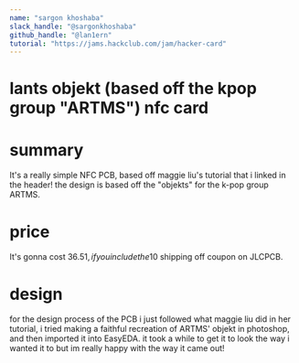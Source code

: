 ```yaml
---
name: "sargon khoshaba"
slack_handle: "@sargonkhoshaba"
github_handle: "@lan1ern"
tutorial: "https://jams.hackclub.com/jam/hacker-card"
---
```


# lants objekt (based off the kpop group "ARTMS") nfc card


# summary
It's a really simple NFC PCB, based off maggie liu's tutorial that i linked in the header! the design is based off the "objekts" for the k-pop group ARTMS.

# price
It's gonna cost 36.51$, if you include the 10$ shipping off coupon on JLCPCB.

# design
for the design process of the PCB i just followed what maggie liu did in her tutorial, i tried making a faithful recreation of ARTMS' objekt in photoshop, and then imported it into EasyEDA. it took a while to get it to look the way i wanted it to but im really happy with the way it came out!
